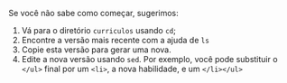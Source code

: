 Se você não sabe como começar, sugerimos:

1. Vá para o diretório `curriculos` usando `cd`;
2. Encontre a versão mais recente com a ajuda de `ls`
3. Copie esta versão para gerar uma nova.
4. Edite a nova versão usando `sed`. Por exemplo, você pode substituir o `</ul>` final por um `<li>`, a nova habilidade, e um  `</li></ul>`
